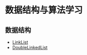 <!--
 * @Author: hucheng
 * @Date: 2019-12-31 08:31:41
 * @Description: here is des
 -->
# 数据结构与算法学习

## 数据结构
 - [LinkList](./datastructures/LinkList.ts)
 - [DoubleLinkedList](./datastructures/DoubleLinkedList.ts)
